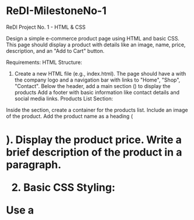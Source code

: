 # ReDI-MilestoneNo-1
ReDI Project No. 1 - HTML &amp; CSS

Design a simple e-commerce product page using HTML and basic CSS. This page should display a product with details like an image, name, price, description, and an "Add to Cart" button.

Requirements:
HTML Structure:

1. Create a new HTML file (e.g., index.html).
The page should have a with the company logo and a navigation bar with links to "Home", "Shop", "Contact".
Below the header, add a main section () to display the products
Add a footer with basic information like contact details and social media links.
Products List Section:

Inside the section, create a container for the products list.
Include an image of the product.
Add the product name as a heading (<h1>).
Display the product price.
Write a brief description of the product in a paragraph.


2. Basic CSS Styling:

Use a <style> tag within the <head> of your HTML file to add basic CSS.
Style the header to have a background color and properly spaced navigation links.
Center the product image and make it responsive.
Style the product name, price, and description with appropriate font sizes and colors.
Additional Guidelines:
- Use semantic HTML elements where appropriate.
- Ensure the page is visually appealing and easy to navigate.
- Make sure the product image is responsive and fits well on different screen sizes.
- The "Add to Cart" button should have a hover effect to enhance user interaction.



<!-- Example Structure:
<!DOCTYPE html>
<html lang="en">
  <head>
    <meta charset="UTF-8" />
    <meta name="viewport" content="width=device-width, initial-scale=1.0" />
    <title>R-Commerce</title>
  </head>
  <body>
    <header>
      <h1><a href="./index.html">R-Commerce</a></h1>
      <ul>
        <li>
          <a href=""><!-- link name --></a>
        </li>
        <!--
            ...
            <li></li>
            ...
        -->
      </ul>
    </header>
    <main>
      <section>
        <h3>All the products</h3>
        <ul>
          <li>
            <img
              alt="This is an image"
              src="https://fakestoreapi.com/img/61IBBVJvSDL._AC_SY879_.jpg"
            />
            <h1>
              <!-- Product name -->
            </h1>
            <p>
              <!-- Product description -->
            </p>
            <p>
              <!-- Product rpice -->
            </p>
          </li>
          <!--
            ...
            <li></li>
            ...
          -->
        </ul>
      </section>
    </main>
  </body>
</html>
-->


Submission:
Complete the HTML and CSS code as described.
Test the page in a web browser to ensure it looks good on different screen sizes.
Submit the final HTML file (e.g., index.html) for review.
Good luck, and have fun creating your e-commerce product page!
